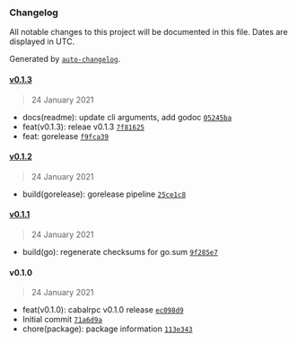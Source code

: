 ### Changelog

All notable changes to this project will be documented in this file. Dates are displayed in UTC.

Generated by [`auto-changelog`](https://github.com/CookPete/auto-changelog).

#### [v0.1.3](https://github.com/manifoldfinance/cabalrpc/compare/v0.1.2...v0.1.3)

> 24 January 2021

- docs(readme): update cli arguments, add godoc [`05245ba`](https://github.com/manifoldfinance/cabalrpc/commit/05245babb02defbab8fe2fa8c978562563e15fdb)
- feat(v0.1.3): releae v0.1.3 [`7f81625`](https://github.com/manifoldfinance/cabalrpc/commit/7f816253d54e132387d13bda3343f6aae72bcaef)
- feat: gorelease [`f9fca39`](https://github.com/manifoldfinance/cabalrpc/commit/f9fca391811f79fa64e3d35546ea375f331e1b92)

#### [v0.1.2](https://github.com/manifoldfinance/cabalrpc/compare/v0.1.1...v0.1.2)

> 24 January 2021

- build(gorelease): gorelease pipeline [`25ce1c8`](https://github.com/manifoldfinance/cabalrpc/commit/25ce1c80dbf5c78b9205737dd2818cac047b8f8f)

#### [v0.1.1](https://github.com/manifoldfinance/cabalrpc/compare/v0.1.0...v0.1.1)

> 24 January 2021

- build(go): regenerate checksums for go.sum [`9f285e7`](https://github.com/manifoldfinance/cabalrpc/commit/9f285e7b215d176b7666bcebf3ea2c6353fbd309)

#### v0.1.0

> 24 January 2021

- feat(v0.1.0): cabalrpc v0.1.0 release [`ec098d9`](https://github.com/manifoldfinance/cabalrpc/commit/ec098d922f986dc3ad476a33fdc0bc17eec4bdca)
- Initial commit [`71a6d9a`](https://github.com/manifoldfinance/cabalrpc/commit/71a6d9ab8026c8871423a871e0f5bbcbbabf87f9)
- chore(package): package information [`113e343`](https://github.com/manifoldfinance/cabalrpc/commit/113e3430410983440027d77c4c79ca2e90ad885b)
